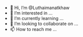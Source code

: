 - 👋 Hi, I’m @Luthaimanatkhaw
- 👀 I’m interested in ...
- 🌱 I’m currently learning ...
- 💞️ I’m looking to collaborate on ...
- 📫 How to reach me ...

<!---
Luthaimanatkhaw/Luthaimanatkhaw is a ✨ special ✨ repository because its `README.md` (this file) appears on your GitHub profile.
You can click the Preview link to take a look at your changes.
--->
